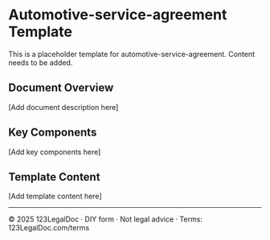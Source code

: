 # Automotive-service-agreement Template

This is a placeholder template for automotive-service-agreement. Content needs to be added.

## Document Overview

[Add document description here]

## Key Components

[Add key components here]

## Template Content

[Add template content here]

---

© 2025 123LegalDoc · DIY form · Not legal advice · Terms: 123LegalDoc.com/terms
